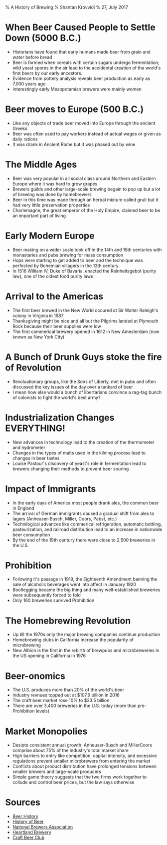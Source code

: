 % A History of Brewing
% Shantan Krovvidi
% 27, July 2017

# When Beer Caused People to Settle Down (5000 B.C.)
* Historians have found that early humans made beer from grain and water before bread
* Beer is formed when cereals with certain sugars undergo fermentation; wild yeast spores in the air lead to the accidental creation of the world's first beers by our early ancestors.
* Evidence from pottery analysis reveals beer production as early as 7,000 years ago
* Interestingly early Mesopotamian brewers were mainly women

# Beer moves to Europe (500 B.C.)
* Like any objects of trade beer moved into Europe through the ancient Greeks
* Beer was often used to pay workers instead of actual wages or given as daily rations
* It was drank in Ancient Rome but it was phased out by wine

# The Middle Ages
* Beer was very popular in all social class around Northern and Eastern Europe where it was hard to grow grapes
* Brewers guilds and other large-scale brewing begain to pop up but a lot of brewing was done by homebrewers
* Beer in this time was made through an herbal mixture called gruit but it had very little preservation properties
* Charlemagne, the great emperor of the Holy Empire, claimed beer to be an important part of living

# Early Modern Europe
* Beer making on a wider scale took off in the 14th and 15th centuries with monastaries and pubs brewing for mass consumption
* Hops were starting to get added to beer and the technique was perfected by Bohemian villagers in the 13th century
* In 1516 William IV, Duke of Bavaria, enacted the Reinheitsgebot (purity law), one of the oldest food purity laws

# Arrival to the Americas
* The first beer brewed in the New World occured at Sir Walter Raleigh's colony in Virginia in 1587 
* Thanksgiving might be nice and all but the Pilgrims landed at Plymouth Rock because their beer supplies were low
* The first commerical brewery opened in 1612 in New Amesterdam (now known as New York City)

# A Bunch of Drunk Guys stoke the fire of Revolution
* Revoluationary groups, like the Sons of Liberty, met in pubs and often discussed the key issues of the day over a tankard of beer
* I mean how else would a bunch of libertarians convince a rag-tag bunch of colonists to fight the world's best army?

# Industrialization Changes EVERYTHING!
* New advances in technology lead to the creation of the thermometer and hydrometer
* Changes in the types of malts used in the kilning process lead to changes in beer tastes
* Louise Pastour's discovery of yeast's role in fermentation lead to brewers changing their methods to prevent beer souring

# Impact of Immigrants
* In the early days of America most people drank ales, the common beer in England
* The arrival of German immigrants caused a gradual shift from ales to lagers (Anheuser-Busch, Miller, Coors, Pabst, etc.)
* Technilogical advances like commerical refrigeration, automatic bottling, pasteurization, and railroad distribution lead to an increase in nationwide beer consumption
* By the end of the 19th century there were close to 2,500 breweries in the U.S.

# Prohibition
* Following it's passage in 1919, the Eighteenth Amendment banning the sale of alcoholic beverages went into affect in January 1920
* Bootlegging became the big thing and many well-established breweries were subsequently forced to fold
* Only 160 breweries survived Prohibition

# The Homebrewing Revolution
* Up till the 1970s only the major brewing companies continue production
* Homebrewing clubs in California increase the popularity of microbrewing
* New Albion is the first in the rebirth of brewpubs and microbreweries in the US opening in California in 1976

# Beer-onomics
* The U.S. produces more than 20% of the world's beer
* Industry revnues topped out at $107.6 billion in 2016
* The craft beer market rose 10% to $23.5 billion
* There are over 3,400 breweries in the U.S. today (more than pre-Prohibition levels)

# Market Monopolies
* Desipte consistent annual growth, Anheuser-Busch and MillerCoors comprise about 75% of the industry's total market share
* High barriers to entry like competition, capital intensity, and excessive regulations prevent smaller microbrewers from entering the market
* Conflicts about product distribution have prolonged tensions between smaller brewers and large-scale producers
* Simple game theory suggests that the two firms work together to collude and control beer prices, but the law says otherwise

# Sources
* [Beer History](http://www.beerhistory.com/library/holdings/raley_timetable.shtml)
* [History of Beer](https://en.wikipedia.org/wiki/History_of_beer)
* [National Brewers Association](https://www.brewersassociation.org/statistics/national-beer-sales-production-data/)
* [Heartland Brewery](http://www.heartlandbrewery.com/history-of-beer/)
* [Craft Beer Club](https://craftbeerclub.com/history-of-beer/)